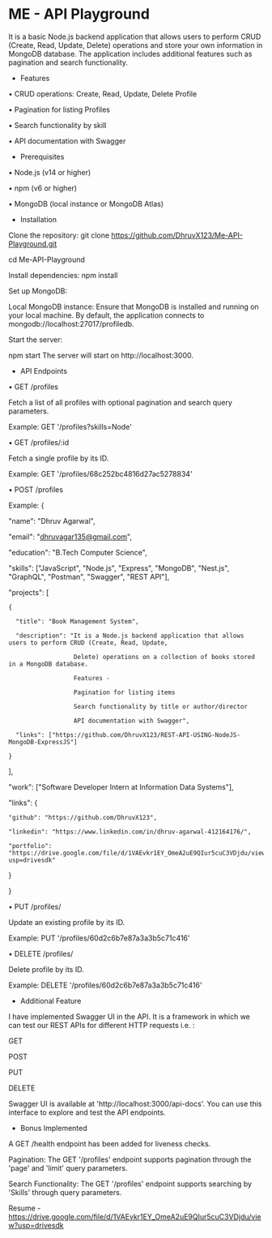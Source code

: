 
# ME - API Playground
It is a basic Node.js backend application that allows users to perform CRUD (Create, Read, Update, Delete) operations and store your own information in MongoDB database. The application includes additional features such as pagination and search functionality.

- Features

• CRUD operations: Create, Read, Update, Delete Profile

• Pagination for listing Profiles

• Search functionality by skill

• API documentation with Swagger

- Prerequisites

• Node.js (v14 or higher)

• npm (v6 or higher)

• MongoDB (local instance or MongoDB Atlas)

- Installation

Clone the repository:
git clone https://github.com/DhruvX123/Me-API-Playground.git

cd Me-API-Playground

Install dependencies:
npm install

Set up MongoDB:

Local MongoDB instance:
Ensure that MongoDB is installed and running on your local machine. By default, the application connects to mongodb://localhost:27017/profiledb.

Start the server:

npm start
The server will start on http://localhost:3000.

- API Endpoints

• GET /profiles

Fetch a list of all profiles with optional pagination and search query parameters.

Example: GET '/profiles?skills=Node'

• GET /profiles/:id

Fetch a single profile by its ID.

Example: GET '/profiles/68c252bc4816d27ac5278834'

• POST /profiles

Example: 
{

  "name": "Dhruv Agarwal",

  "email": "dhruvagar135@gmail.com",

  "education": "B.Tech Computer Science",

  "skills": ["JavaScript", "Node.js", "Express", "MongoDB", "Nest.js", "GraphQL", "Postman", "Swagger", "REST API"],

  "projects": [

    {

      "title": "Book Management System",

      "description": "It is a Node.js backend application that allows users to perform CRUD (Create, Read, Update, 

                      Delete) operations on a collection of books stored in a MongoDB database. 

                      Features - 

                      Pagination for listing items 

                      Search functionality by title or author/director 

                      API documentation with Swagger",

      "links": ["https://github.com/DhruvX123/REST-API-USING-NodeJS-MongoDB-ExpressJS"]

    }

  ],

  "work": ["Software Developer Intern at Information Data Systems"],

  "links": {

    "github": "https://github.com/DhruvX123",

    "linkedin": "https://www.linkedin.com/in/dhruv-agarwal-412164176/",

    "portfolio": "https://drive.google.com/file/d/1VAEvkr1EY_OmeA2uE9QIur5cuC3VDjdu/view?usp=drivesdk"

  }

}

• PUT /profiles/

Update an existing profile by its ID.

Example: PUT '/profiles/60d2c6b7e87a3a3b5c71c416'

• DELETE /profiles/

Delete profile by its ID.

Example: DELETE '/profiles/60d2c6b7e87a3a3b5c71c416'

- Additional Feature

I have implemented Swagger UI in the API. It is a framework in which we can test our REST APIs for different HTTP requests i.e. :

GET

POST

PUT

DELETE

Swagger UI is available at 'http://localhost:3000/api-docs'. You can use this interface to explore and test the API endpoints.

- Bonus Implemented

A GET /health endpoint has been added for liveness checks.

Pagination: The GET '/profiles' endpoint supports pagination through the 'page' and 'limit' query parameters.

Search Functionality: The GET '/profiles' endpoint supports searching by 'Skills' through query parameters.


Resume - https://drive.google.com/file/d/1VAEvkr1EY_OmeA2uE9QIur5cuC3VDjdu/view?usp=drivesdk

